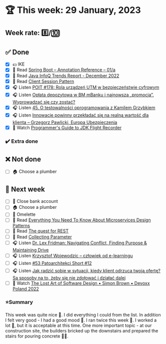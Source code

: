 # 🏆 This week: 29 January, 2023

## Week rate: 8️⃣/🔟

## ✅ Done
- [x] 💵 IKE
- [x] 📗 Read [Spring Boot – Annotation Reference – 01/a](https://foojay.io/today/spring-boot-annotation-reference-01-a/)
- [x] 📗 Read [Java InfoQ Trends Report - December 2022](https://www.infoq.com/articles/java-jvm-trends-2022/)
- [x] 📗 Read [Client Session Pattern](https://java-design-patterns.com/patterns/client-session/)
- [x] 🎧 Listen [POIT #178: Rola urządzeń UTM w bezpieczeństwie cyfrowym](https://porozmawiajmyoit.pl/poit-178-rola-urzadzen-utm-w-bezpieczenstwie-cyfrowym/)
- [x] 🎧 Listen [Opłata depozytowa w BM mBanku i najnowsza „promocja”. Wyprowadzać się czy zostać?](https://inwestomat.eu/oplata-depozytowa-w-bm-mbanku-i-najnowsza-promocja/)
- [x] 🎧 Listen [45. O testowalności oprogramowania z Kamilem Grzybkiem](https://bettersoftwaredesign.pl/episodes/45)
- [x] 🎧 Listen [Innowacje powinny przekładać się na realną wartość dla klienta – Grzegorz Pawlicki, Europa Ubezpieczenia](https://zaprojektujswojezycie.pl/innowacje-powinny-przekladac-sie-na-realna-wartosc-dla-klienta-grzegorz-pawlicki-europa-ubezpieczenia/)
- [x] 🎥 Watch [Programmer's Guide to JDK Flight Recorder](https://youtu.be/K1ApBZGiT-Y)

### ✔️ Extra done

## ❌ Not done
- [ ] 🏠 Choose a plumber

## 📝 Next week
- [ ] 🏦 Close bank account
- [ ] 🏠 Choose a plumber
- [ ] 🍳 Omelette
- [ ] 📗 Read [Everything You Need To Know About Microservices Design Patterns](https://www.edureka.co/blog/microservices-design-patterns)
- [ ] 📗 Read [The quest for REST](https://blog.frankel.ch/quest-for-rest/)
- [ ] 📗 Read [Collecting Parameter](https://java-design-patterns.com/patterns/collecting-parameter/)
- [ ] 🎧 Listen [Dr. Lex Fridman: Navigating Conflict, Finding Purpose & Maintaining Drive](https://hubermanlab.com/dr-lex-fridman-navigating-conflict-finding-purpose-and-maintaining-drive/)
- [ ] 🎧 Listen [Krzysztof Wojewodzic – człowiek od e-learningu](https://zaprojektujswojezycie.pl/krzysztof-wojewodzic-czlowiek-od-e-learningu/)
- [ ] 🎧 Listen [#53 Patoarchitekci Short #12](https://patoarchitekci.io/53/)
- [ ] 🎧 Listen [Jak radzić sobie w sytuacji, kiedy klient odrzuca twoją ofertę? Są sposoby na to, żeby się nie zdołować i działać dalej](https://malawielkafirma.pl/jak-sobie-radzic-z-odrzuceniem-przez-klienta/)
- [ ] 🎥 Watch [The Lost Art of Software Design • Simon Brown • Devoxx Poland 2022](https://youtu.be/nu5MOhsYFaU)

### ⭐Summary
This week was quite nice 💪. I did everything I could from the list. In addition I felt very good - I had a good mood 🙂. I ran twice this week 👊. I worked a lot 🤫, but it is acceptable at this time. One more important topic - at our construction site, the builders bricked up the downstairs and prepared the stairs for pouring concrete 🚧👷.
